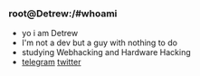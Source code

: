 ### root@Detrew:/#whoami

- yo i am Detrew
- I'm not a dev but a guy with nothing to do
- studying Webhacking and Hardware Hacking
- [telegram](https://t.me/Detrew) [twitter](https://twitter.com/Detrew666)
